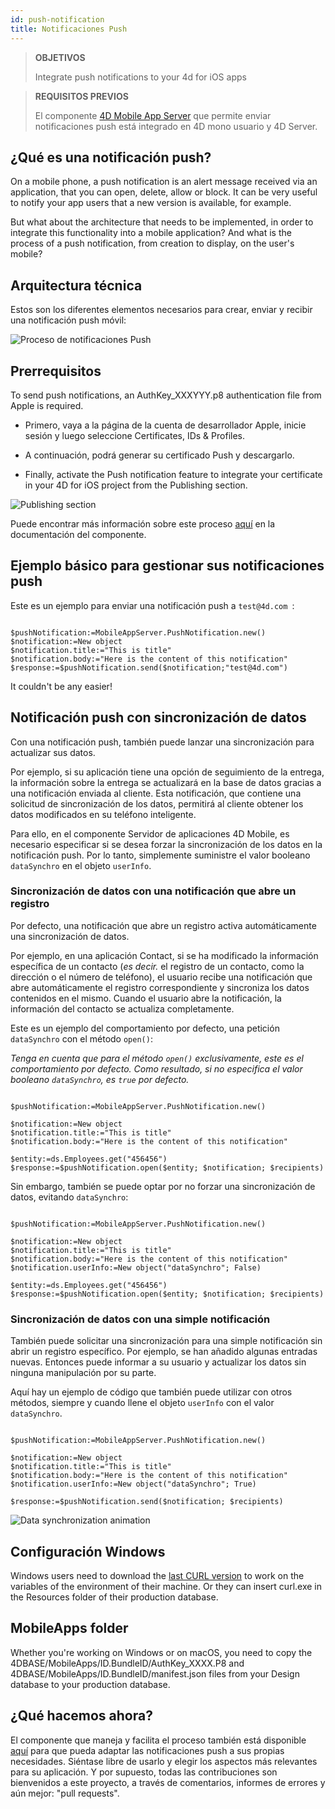 ```yaml
---
id: push-notification
title: Notificaciones Push
---
```


> **OBJETIVOS**
> 
> Integrate push notifications to your 4d for iOS apps

> **REQUISITOS PREVIOS**
> 
> El componente [4D Mobile App Server](https://github.com/4d-for-ios/4D-Mobile-App-Server) que permite enviar notificaciones push está integrado en 4D mono usuario y 4D Server.

## ¿Qué es una notificación push?

On a mobile phone, a push notification is an alert message received via an application, that you can open, delete, allow or block. It can be very useful to notify your app users that a new version is available, for example.

But what about the architecture that needs to be implemented, in order to integrate this functionality into a mobile application? And what is the process of a push notification, from creation to display, on the user's mobile?

## Arquitectura técnica

Estos son los diferentes elementos necesarios para crear, enviar y recibir una notificación push móvil:

![Proceso de notificaciones Push](assets/en/push-notification/4D-for-ios-push-notification.png)

## Prerrequisitos

To send push notifications, an AuthKey_XXXYYY.p8 authentication file from Apple is required.

* Primero, vaya a la página de la cuenta de desarrollador Apple, inicie sesión y luego seleccione Certificates, IDs & Profiles.

* A continuación, podrá generar su certificado Push y descargarlo.

* Finally, activate the Push notification feature to integrate your certificate in your 4D for iOS project from the Publishing section.

![Publishing section](assets/en/push-notification/push-notification-publishing-section.png)

Puede encontrar más información sobre este proceso [aquí](https://github.com/4d-for-ios/4D-Mobile-App-Server/blob/master/Documentation/Classes/PushNotification.md) en la documentación del componente.

## Ejemplo básico para gestionar sus notificaciones push

Este es un ejemplo para enviar una notificación push a `test@4d.com `:

```4d

$pushNotification:=MobileAppServer.PushNotification.new() 
$notification:=New object 
$notification.title:="This is title" 
$notification.body:="Here is the content of this notification" 
$response:=$pushNotification.send($notification;"test@4d.com")

```

It couldn't be any easier!

## Notificación push con sincronización de datos

Con una notificación push, también puede lanzar una sincronización para actualizar sus datos.

Por ejemplo, si su aplicación tiene una opción de seguimiento de la entrega, la información sobre la entrega se actualizará en la base de datos gracias a una notificación enviada al cliente. Esta notificación, que contiene una solicitud de sincronización de los datos, permitirá al cliente obtener los datos modificados en su teléfono inteligente.

Para ello, en el componente Servidor de aplicaciones 4D Mobile, es necesario especificar si se desea forzar la sincronización de los datos en la notificación push. Por lo tanto, simplemente suministre el valor booleano `dataSynchro` en el objeto `userInfo`.

### Sincronización de datos con una notificación que abre un registro

Por defecto, una notificación que abre un registro activa automáticamente una sincronización de datos.

Por ejemplo, en una aplicación Contact, si se ha modificado la información específica de un contacto (*es decir.* el registro de un contacto, como la dirección o el número de teléfono), el usuario recibe una notificación que abre automáticamente el registro correspondiente y sincroniza los datos contenidos en el mismo. Cuando el usuario abre la notificación, la información del contacto se actualiza completamente.

Este es un ejemplo del comportamiento por defecto, una petición `dataSynchro` con el método `open()`:

*Tenga en cuenta que para el método `open()` exclusivamente, este es el comportamiento por defecto. Como resultado, si no especifica el valor booleano `dataSynchro`, es `true` por defecto.*

```4d

$pushNotification:=MobileAppServer.PushNotification.new()

$notification:=New object
$notification.title:="This is title" 
$notification.body:="Here is the content of this notification" 

$entity:=ds.Employees.get("456456")
$response:=$pushNotification.open($entity; $notification; $recipients)

```

Sin embargo, también se puede optar por no forzar una sincronización de datos, evitando `dataSynchro`:

```4D 

$pushNotification:=MobileAppServer.PushNotification.new()

$notification:=New object
$notification.title:="This is title" 
$notification.body:="Here is the content of this notification" 
$notification.userInfo:=New object("dataSynchro"; False)

$entity:=ds.Employees.get("456456")
$response:=$pushNotification.open($entity; $notification; $recipients)

```
### Sincronización de datos con una simple notificación

También puede solicitar una sincronización para una simple notificación sin abrir un registro específico. Por ejemplo, se han añadido algunas entradas nuevas. Entonces puede informar a su usuario y actualizar los datos sin ninguna manipulación por su parte.

Aquí hay un ejemplo de código que también puede utilizar con otros métodos, siempre y cuando llene el objeto `userInfo` con el valor `dataSynchro`.

```4d

$pushNotification:=MobileAppServer.PushNotification.new()

$notification:=New object
$notification.title:="This is title" 
$notification.body:="Here is the content of this notification" 
$notification.userInfo:=New object("dataSynchro"; True)

$response:=$pushNotification.send($notification; $recipients)

```
![Data synchronization animation](assets/en/push-notification/pushandSynchro.gif)

## Configuración Windows

Windows users need to download the [last CURL version](https://curl.se/download.html) to work on the variables of the environment of their machine. Or they can insert curl.exe in the Resources folder of their production database.

## MobileApps folder

Whether you're working on Windows or on macOS, you need to copy the 4DBASE/MobileApps/ID.BundleID/AuthKey_XXXX.P8 and 4DBASE/MobileApps/ID.BundleID/manifest.json files from your Design database to your production database.

## ¿Qué hacemos ahora?

El componente que maneja y facilita el proceso también está disponible [aquí](https://github.com/4d-for-ios/4D-Mobile-App-Server/blob/master/Documentation/Classes/PushNotification.md) para que pueda adaptar las notificaciones push a sus propias necesidades. Siéntase libre de usarlo y elegir los aspectos más relevantes para su aplicación. Y por supuesto, todas las contribuciones son bienvenidos a este proyecto, a través de comentarios, informes de errores y aún mejor: "pull requests".


